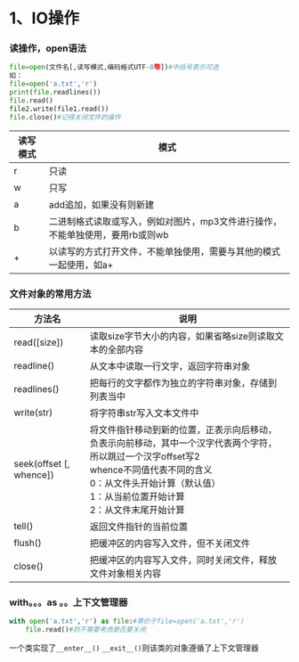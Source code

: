 # 1、IO操作

### 读操作，open语法

```python
file=open(文件名[,读写模式,编码格式UTF-8等])#中括号表示可选
如：
file=open('a.txt','r')
print(file.readlines())
file.read()
file2.write(file1.read())
file.close()#记得关闭文件的操作
```

| 读写模式 | 模式                                                         |
| -------- | ------------------------------------------------------------ |
| r        | 只读                                                         |
| w        | 只写                                                         |
| a        | add追加，如果没有则新建                                      |
| b        | 二进制格式读取或写入，例如对图片，mp3文件进行操作，不能单独使用，要用rb或则wb |
| +        | 以读写的方式打开文件，不能单独使用，需要与其他的模式一起使用，如a+ |

### 文件对象的常用方法

| 方法名                  | 说明                                                         |
| ----------------------- | ------------------------------------------------------------ |
| read([size])            | 读取size字节大小的内容，如果省略size则读取文本的全部内容     |
| readline()              | 从文本中读取一行文字，返回字符串对象                         |
| readlines()             | 把每行的文字都作为独立的字符串对象，存储到列表当中           |
| write(str)              | 将字符串str写入文本文件中                                    |
| seek(offset [, whence]) | 将文件指针移动到新的位置，正表示向后移动，负表示向前移动，其中一个汉字代表两个字符，所以跳过一个汉字offset写2<br />whence不同值代表不同的含义<br />0：从文件头开始计算（默认值）<br />1：从当前位置开始计算<br />2：从文件末尾开始计算 |
| tell()                  | 返回文件指针的当前位置                                       |
| flush()                 | 把缓冲区的内容写入文件，但不关闭文件                         |
| close()                 | 把缓冲区的内容写入文件，同时关闭文件，释放文件对象相关内容   |

### with。。。as 。。上下文管理器

```python
with open('a.txt','r') as file:#等价于file=open('a.txt','r')
	file.read()#则不需要考虑是否要关闭
```

一个类实现了`__enter__()` `__exit__()`则该类的对象遵循了上下文管理器